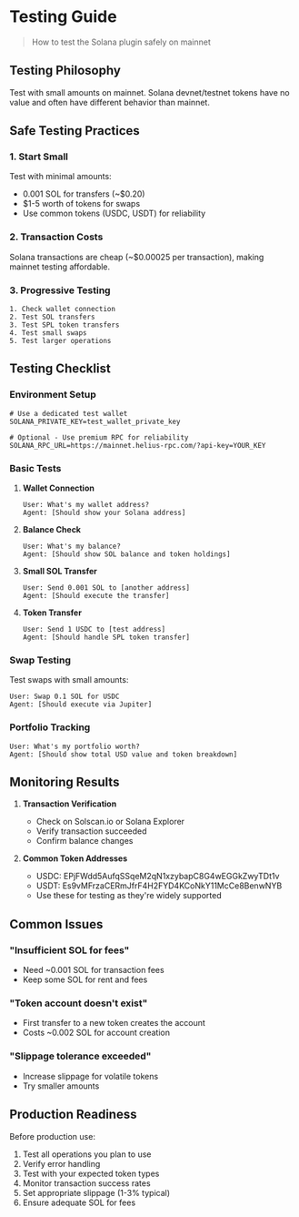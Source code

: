 # Testing Guide

> How to test the Solana plugin safely on mainnet

## Testing Philosophy

Test with small amounts on mainnet. Solana devnet/testnet tokens have no value and often have different behavior than mainnet.

## Safe Testing Practices

### 1. Start Small

Test with minimal amounts:

* 0.001 SOL for transfers (\~\$0.20)
* \$1-5 worth of tokens for swaps
* Use common tokens (USDC, USDT) for reliability

### 2. Transaction Costs

Solana transactions are cheap (\~\$0.00025 per transaction), making mainnet testing affordable.

### 3. Progressive Testing

```
1. Check wallet connection
2. Test SOL transfers
3. Test SPL token transfers  
4. Test small swaps
5. Test larger operations
```

## Testing Checklist

### Environment Setup

```env
# Use a dedicated test wallet
SOLANA_PRIVATE_KEY=test_wallet_private_key

# Optional - Use premium RPC for reliability
SOLANA_RPC_URL=https://mainnet.helius-rpc.com/?api-key=YOUR_KEY
```

### Basic Tests

1. **Wallet Connection**
   ```
   User: What's my wallet address?
   Agent: [Should show your Solana address]
   ```

2. **Balance Check**
   ```
   User: What's my balance?
   Agent: [Should show SOL balance and token holdings]
   ```

3. **Small SOL Transfer**
   ```
   User: Send 0.001 SOL to [another address]
   Agent: [Should execute the transfer]
   ```

4. **Token Transfer**
   ```
   User: Send 1 USDC to [test address]
   Agent: [Should handle SPL token transfer]
   ```

### Swap Testing

Test swaps with small amounts:

```
User: Swap 0.1 SOL for USDC
Agent: [Should execute via Jupiter]
```

### Portfolio Tracking

```
User: What's my portfolio worth?
Agent: [Should show total USD value and token breakdown]
```

## Monitoring Results

1. **Transaction Verification**
   * Check on Solscan.io or Solana Explorer
   * Verify transaction succeeded
   * Confirm balance changes

2. **Common Token Addresses**
   * USDC: EPjFWdd5AufqSSqeM2qN1xzybapC8G4wEGGkZwyTDt1v
   * USDT: Es9vMFrzaCERmJfrF4H2FYD4KCoNkY11McCe8BenwNYB
   * Use these for testing as they're widely supported

## Common Issues

### "Insufficient SOL for fees"

* Need \~0.001 SOL for transaction fees
* Keep some SOL for rent and fees

### "Token account doesn't exist"

* First transfer to a new token creates the account
* Costs \~0.002 SOL for account creation

### "Slippage tolerance exceeded"

* Increase slippage for volatile tokens
* Try smaller amounts

## Production Readiness

Before production use:

1. Test all operations you plan to use
2. Verify error handling
3. Test with your expected token types
4. Monitor transaction success rates
5. Set appropriate slippage (1-3% typical)
6. Ensure adequate SOL for fees
